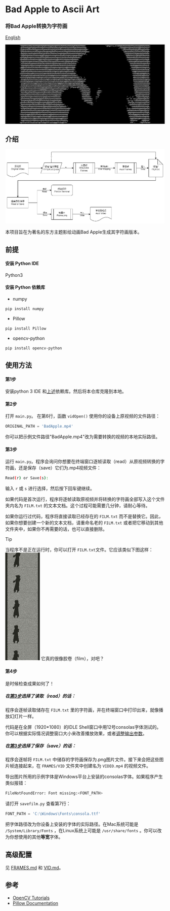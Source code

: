 # Bad Apple to Ascii Art
### 将Bad Apple转换为字符画

[English](en-readme.md)

![Cover](/Assets/cover.png)

## 介绍

![Workflow](/Assets/workflow.png)

本项目旨在为著名的东方主题影绘动画Bad Apple生成其字符画版本。


## 前提

#### 安装 Python IDE

Python3

#### 安装 Python 依赖库

+ numpy
```bash
pip install numpy
```

+ Pillow
```bash
pip install Pillow
```

+ opencv-python
```bash
pip install opencv-python
```


## 使用方法

#### 第1步
安装python 3 IDE 和[上述](#python-libraries)依赖库。然后将本仓库克隆到本地。

#### 第2步
打开 `main.py`。 在第6行，函数 `vidOpen()` 使用你的设备上原视频的文件路径：

```python
ORIGINAL_PATH = 'BadApple.mp4'
```

你可以把示例文件路径"BadApple.mp4"改为需要转换的视频的本地实际路径。

#### 第3步
运行 `main.py`。程序会询问你想要在终端窗口逐帧读取（read）从原视频转换的字符画，还是保存（save）它们为.mp4视频文件：

```bash
Read(r) or Save(s): 
```

输入 `r` 或 `s` 进行选择，然后按下回车键继续。

如果代码是首次运行，程序将逐帧读取原视频并将转换的字符画全部写入这个文件夹内名为 `FILM.txt` 的文本文档。这个过程可能需要几分钟，请耐心等待。

如果你运行过代码，程序将直接读取已经存在的 `FILM.txt` 而不是替换它。因此，如果你想要创建一个新的文本文档，请重命名老的 `FILM.txt` 或者把它移动到其他文件夹中，如果你不再需要的话，也可以直接删除。

> [!TIP]
> 当程序不是正在运行时，你可以打开 `FILM.txt`文件。它应该类似下图这样： 
> ![FILM.txt belikes](/Assets/film.png)
> 它真的很像胶卷（film），对吧？

#### 第4步
是时候检查成果如何了！

##### 在[第3步](#step-3)选择了读取（read）的话：

程序会逐帧读取储存在 `FILM.txt` 里的字符画，并在终端窗口中打印出来，就像播放幻灯片一样。

代码是在全屏（1920*1080）的IDLE Shell窗口中用12号consolas字体测试的。你可以根据实际情况调整窗口大小来改善播放效果，或者[调整输出参数](/FRAMES/FRAMES.md/#2-frame-size)。

##### 在[第3步](#step-3)选择了保存（save）的话：

程序会逐帧将 `FILM.txt` 中储存的字符画保存为.png图片文件。接下来会把这些图片帧连接起来，在 `FRAMES/VID` 文件夹中创建名为 `VIDEO.mp4` 的视频文件。

导出图片所用的示例字体是Windows平台上安装的consolas字体。如果程序产生类似报错：

```bash
FileNotFoundError: Font missing:<FONT_PATH>
```

请打开 `savefilm.py` 查看第7行：

```python
FONT_PATH = 'C:\Windows\Fonts\consola.ttf'
```

把字体路径改为你设备上安装的字体的实际路径。在Mac系统可能是 `/System/Library/Fonts` ，在Linux系统上可能是 `/usr/share/fonts` 。你可以改为你想使用的其他**等宽**字体。

## 高级配置
见 [FRAMES.md](/FRAMES/FRAMES.md) 和 [VID.md](/FRAMES/VID/VID.md)。

## 参考

- [OpenCV Tutorials](https://docs.opencv.org/4.10.0/d9/df8/tutorial_root.html)
- [Pillow Documentation](https://pillow.readthedocs.io/en/stable/)
